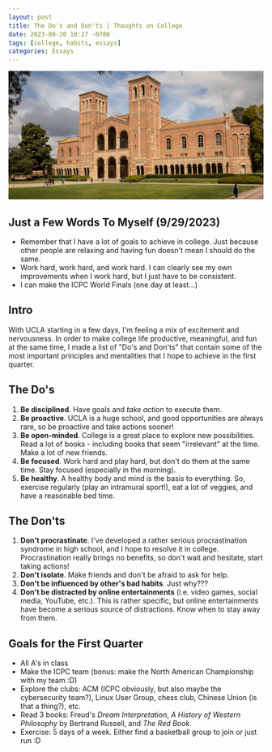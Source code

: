 ```yaml
---
layout: post
title: The Do's and Don'ts | Thoughts on College
date: 2023-09-20 10:27 -0700
tags: [college, habits, essays]
categories: Essays
---
```


![ucla](/assets/img/ucla.jpg)

## Just a Few Words To Myself (9/29/2023)
* Remember that I have a lot of goals to achieve in college. Just because other people are relaxing and having fun doesn't mean I should do the same.
* Work hard, work hard, and work hard. I can clearly see my own improvements when I work hard, but I just have to be consistent.
* I can make the ICPC World Finals (one day at least...)

## Intro
With UCLA starting in a few days, I'm feeling a mix of excitement and nervousness. In order to make college life productive, meaningful, and fun at the same time, I made a list of "Do's and Don'ts" that contain some of the most important principles and mentalities that I hope to achieve in the first quarter.

## The Do's
1. **Be disciplined**. Have goals and *take action* to execute them.
2. **Be proactive**. UCLA is a huge school, and good opportunities are always rare, so be proactive and take actions sooner!
3. **Be open-minded**. College is a great place to explore new possibilities. Read a lot of books - including books that seem "irrelevant" at the time. Make a lot of new friends.
4. **Be focused**. Work hard and play hard, but don't do them at the same time. Stay focused (especially in the morning).
5. **Be healthy**. A healthy body and mind is the basis to everything. So, exercise regularly (play an intramural sport!), eat a lot of veggies, and have a reasonable bed time.

## The Don'ts
1. **Don't procrastinate**. I've developed a rather serious procrastination syndrome in high school, and I hope to resolve it in college. Procrastination really brings no benefits, so don't wait and hesitate, start taking actions!
2. **Don't isolate**. Make friends and don't be afraid to ask for help.
3. **Don't be influenced by other's bad habits**. Just why???
4. **Don't be distracted by online entertainments** (i.e. video games, social media, YouTube, etc.). This is rather specific, but online entertainments have become a serious source of distractions. Know when to stay away from them.

## Goals for the First Quarter
* All A's in class
* Make the ICPC team (bonus: make the North American Championship with my team :D)
* Explore the clubs: ACM (ICPC obviously, but also maybe the cybersecurity team?), Linux User Group, chess club, Chinese Union (is that a thing?), etc.
* Read 3 books: Freud's *Dream Interpretation*, *A History of Western Philosophy* by Bertrand Russell, and *The Red Book*.
* Exercise: 5 days of a week. Either find a basketball group to join or just run :D
